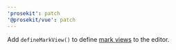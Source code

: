 ```yaml
---
'prosekit': patch
'@prosekit/vue': patch
---
```


Add `defineMarkView()` to define [mark views](https://prosemirror.net/docs/ref/#view.MarkView) to the editor.
